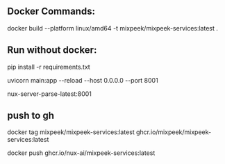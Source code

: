 ## Docker Commands:

docker build --platform linux/amd64 -t mixpeek/mixpeek-services:latest .

<!-- docker run -p 8001:8001 nux/nux-server-parse:latest -->

## Run without docker:

pip install -r requirements.txt

uvicorn main:app --reload --host 0.0.0.0 --port 8001

nux-server-parse-latest:8001

## push to gh

docker tag mixpeek/mixpeek-services:latest ghcr.io/mixpeek/mixpeek-services:latest

docker push ghcr.io/nux-ai/mixpeek-services:latest
